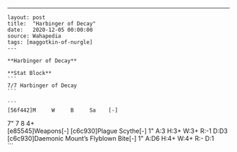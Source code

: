 ---
    layout: post
    title:  "Harbinger of Decay"
    date:   2020-12-05 00:00:00
    source: Wahapedia
    tags: [maggotkin-of-nurgle]
    ---
    
    **Harbinger of Decay**
    
    **Stat Block**
    ```
    7/7 Harbinger of Decay
    ```
    
    ```
    [56f442]M     W     B     Sa    [-]
7"    7     8     4+    
[e85545]Weapons[-]
[c6c930]Plague Scythe[-]
1"     A:3    H:3+   W:3+   R:-1   D:D3  
[c6c930]Daemonic Mount’s Flyblown Bite[-]
1"     A:D6   H:4+   W:4+   R:-    D:1   
    ```
    
    
    